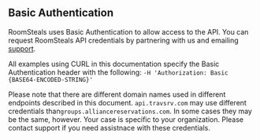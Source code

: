 ## Basic Authentication

RoomSteals uses Basic Authentication to allow access to the API. You can request RoomSteals API credentials by partnering with us and emailing [support](mailto:hello@hotelsforhope.com).

All examples using CURL in this documentation specify the Basic Authentication header with the following: `-H 'Authorization: Basic {BASE64-ENCODED-STRING}'`

Please note that there are different domain names used in different endpoints described in this document. `api.travsrv.com​` may use different credentials than ​`groups.alliancereservations.com​`. In some cases they may be the same, however. Your case is specific to your organization. Please contact support if you need assistnace with these credentials.
